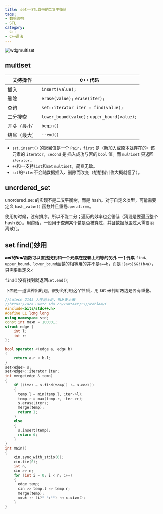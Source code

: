 ```yaml
---
title: set——STL自带的二叉平衡树
tags:
- 数据结构
- STL
category:
- C++
- C++语法
---
```


![wdgmultiset](/img/wdgmultiset.jfif)

## multiset

支持操作|C++代码
-|-
插入|`insert(value);`
删除|`erase(value);` `erase(iter);`
查询|`set::iterator iter = find(value);`
二分搜索|`lower_bound(value);` `upper_bound(value);`
开头（最小）|`begin()`
结尾（最大）|`--end()`

* `set.insert()` 的返回值是一个 `Pair`，`first` 是（新加入或原本就存在的）该元素的 `iterator`，`second` 是 插入成功与否的 `bool` 值。而 `multiset` 只返回 `iterator`。  
* `++`和`--`支持`list`和`set` `multiset`，简直无敌。  
* `set`的`*iter`不会随数据插入、删除而改变（想想指针你大概就懂了）。

## unordered_set

unordered_set 的实现不是二叉平衡树，而是 hash。对于自定义类型，可能需要定义 `hash_value()` 函数并且重载`operator==`。

使用的时候，没有排序，所以不能二分；遍历的效率也会很低（猜测是要遍历整个 hash 表）。用的话，一般用于查询某个数是否被存过，并且数据范围过大需要丽离散化。

## set.find()妙用

**𝒔𝒆𝒕的𝒇𝒊𝒏𝒅函数可以直接找到和一个元素在逻辑上相等的另外 一个元素**
`find`、`upper_bound`、`lower_bound`函数的相等用的并不是`a==b`，而是`!(a<b)&&!(b<a)`，只需要重定义`<`

`find()`没有找到就返回`set.end()`;

下面是一道潇神出的题，很好的利用这个性质，用 set 来判断两边是否有重叠。

```c++
//Lutece 2145 人在地上走，锅从天上来
//https://acm.uestc.edu.cn/contest/12/problem/C
#include<bits/stdc++.h>
#define LL long long
using namespace std;
const int maxn = 100001;
struct edge {
    int l;
    int r;
};

bool operator <(edge a, edge b)
{
    return a.r < b.l;
}
set<edge> s;
set<edge>::iterator iter;
int merge(edge & temp)
{
    if ((iter = s.find(temp)) != s.end())
    {
      temp.l = min(temp.l, iter->l);
      temp.r = max(temp.r, iter->r);
      s.erase(iter);
      merge(temp);
      return 1;
    }
    else
    {
      s.insert(temp);
      return 0;
    }
}
int main()
{
    cin.sync_with_stdio(0);
    cin.tie(0);
    int n;
    cin >> n;
    for (int i = 0; i < n; i++)
    {
      edge temp;
      cin >> temp.l >> temp.r;
      merge(temp);
      cout << (i?" ":"") << s.size();
    }
}
```
